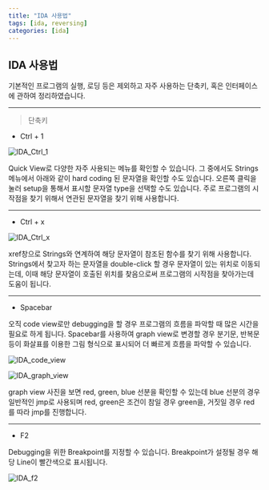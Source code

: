 ```yaml
---
title: "IDA 사용법"
tags: [ida, reversing]
categories: [ida]
---
```


## **IDA 사용법**

기본적인 프로그램의 실행, 로딩 등은 제외하고 자주 사용하는 단축키, 혹은 인터페이스에 관하여 정리하였습니다.

* * *

> 단축키

- Ctrl + 1

![IDA_Ctrl_1]()

Quick View로 다양한 자주 사용되는 메뉴를 확인할 수 있습니다. 그 중에서도 Strings 메뉴에서 아래와 같이 hard coding 된 문자열을 확인할 수도 있습니다.
 오른쪽 클릭을 눌러 setup을 통해서 표시할 문자열 type을 선택할 수도 있습니다. 주로 프로그램의 시작점을 찾기 위해서 연관된 문자열을 찾기 위해 사용합니다.

* * *

- Ctrl + x

![IDA_Ctrl_x]()

xref창으로 Strings와 연계하여 해당 문자열이 참조된 함수를 찾기 위해 사용합니다. Strings에서 찾고자 하는 문자열을 double-click 할 경우 문자열이 있는 위치로 이동되는데, 이때 해당 문자열이 호출된 위치를 찾음으로써 프로그램의 시작점을 찾아가는데 도움이 됩니다.

* * *

- Spacebar

오직 code view로만 debugging을 할 경우 프로그램의 흐름을 파악할 때 많은 시간을 필요로 하게 됩니다. Spacebar를 사용하여 graph view로 변경할 경우 분기문, 반복문 등이 화살표를 이용한 그림 형식으로 표시되어 더 빠르게 흐름을 파악할 수 있습니다.

![IDA_code_view]()

![IDA_graph_view]()

graph view 사진을 보면 red, green, blue 선분을 확인할 수 있는데 blue 선분의 경우 일반적인 jmp로 사용되며 red, green은 조건이 참일 경우 green을, 거짓일 경우 red를 따라 jmp를 진행합니다.

* * *

- F2

Debugging을 위한 Breakpoint를 지정할 수 있습니다. Breakpoint가 설정될 경우 해당 Line이 빨간색으로 표시됩니다.

![IDA_f2]()
